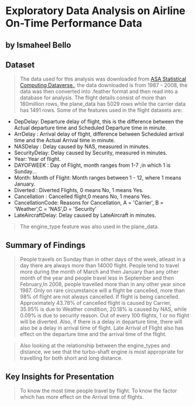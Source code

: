 # Exploratory Data Analysis on Airline On-Time Performance Data
## by Ismaheel Bello


## Dataset

> The data used for this analysis was downloaded from <a href='https://dataverse.harvard.edu/dataset.xhtml?persistentId=doi:10.7910/DVN/HG7NV7'>ASA Statistical Computing Dataverse.</a>, the data downloaded is from 1987 - 2008, the data was then converted into .feather format and then read into a database for analysis.
The flight details consist of more than 180million rows, the plane_data has 5029 rows while the carrier data has 1491 rows. 
Some of the features used in the flight datasets are:
<ul>
<li> DepDelay: Departure delay of flight, this is the difference between the Actual departure time and Scheduled Departure time in minute. </li>
<li>ArrDelay : Arrival delay of flight, difference between Scheduled arrival time and the Actual Arrival time in minute. </li>
<li>NASDelay : Delay caused by NAS, measured in minutes. </li>
<li>SecurityDelay: Delay caused by Security, measured in minutes.</li>
<li>Year: Year of flight. </li>
<li>DAYOFWEEK : Day of Flight, month ranges from 1-7 ,in which 1 is Sunday... </li>
<li>Month: Month of Flight: Month ranges between 1 - 12, where 1 means January. </li>
<li>Diverted : Diverted Flights, 0 means No, 1 means Yes. </li>
<li>Cancellation : Cancelled flight,0 means No, 1 means Yes.</li>
<li>CancellationCode: Reasons for Cancellation, A = 'Carrier', B = 'Weather',C = 'NAS',D = 'Security'</li>
<li>LateAircraftDelay: Delay caused by LateAircraft in minutes.</li>
</ul>

>The engine_type feature was also used in the plane_data.

## Summary of Findings

> People travels on Sunday than in other days of the week, atleast in a day there are always more than 14000 flight. People tend to travel more during the month of March and then January than any other month of the year and people travel less in September and then February,In 2008, people travelled more than in any other year since 1987.
> Only on rare circumstance will a flight be cancelled, more than 98% of flight are not always cancelled. If flight is being cancelled. Approximately 43.78% of cancelled flight is caused by Carrier, 35.95% is due to Weather condition, 20.18% is caused by NAS, while 0.09% is due to security reason.
> Out of every 100 flights, 1 or no flight will be diverted. Also, if there is a delay in departure time, there will also be a delay in arrival time of flight. Late Arrival of Flight also has effect on the departure time and the arrival time of the flight.

> Also looking at the relationship between the engine_types and distance, we see that the turbo-shaft engine is most appropriate for travelling for both short and long distance.

## Key Insights for Presentation

> To know the most time people travel by flight.
> To know the factor which has more effect on the Arrival time of flights.

> 